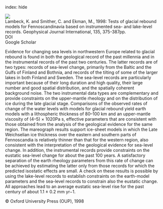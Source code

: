 index: hide

<div class="Citation">
    <div class="Citation-thumb CitationThumb-linked"  data-href="https://doi.org/10.1046/j.1365-246x.1998.00643.x">
      <img src="https://static.claimspace.cloud/climate-study-static/refs/thumbs/13/Lambeck_et_al_1998-thumb.png" />
    </div>

  <div class="Citation-body">
    <div class="Citation-text">Lambeck, K. and Smither, C. and Ekman, M., 1998: Tests of glacial rebound models for Fennoscandinavia based on instrumented sea- and lake-level records. <span class="Article-journal">Geophysical Journal International, </span><span class="Article-volume">135, </span>375-387pp.</div>
    <div class="Citation-links">
      <div class="CitationLink" data-href="https://doi.org/10.1046/j.1365-246x.1998.00643.x">
        <div class="CitationLink-icon CitationLink-Doi"></div>
        <div class="CitationLink-text">DOI</div>
      </div>
      <div class="CitationLink" data-href="https://scholar.google.com/scholar?q=10.1046/j.1365-246x.1998.00643.x">
        <div class="CitationLink-icon CitationLink-Scholar"></div>
        <div class="CitationLink-text">Google Scholar</div>
      </div>
    </div>
  </div>
</div>

Evidence for changing sea levels in northwestern Europe related to glacial rebound is found in both the geological record of the past millennia and in the instrumental records of the past two centuries. The latter records are of two types: records of sea-level change, primarily from the Baltic and the Gulfs of Finland and Bothnia, and records of the tilting of some of the larger lakes in both Finland and Sweden. The sea-level records are particularly important because of their long duration and high quality, their large number and good spatial distribution, and the spatially coherent background noise. The two instrumental data types are complementary and provide constraints on the upper-mantle rheology and on the distribution of ice during the late glacial stage. Comparisons of the observed rates of change of the water levels with models for glacial rebound yield earth models with a lithospheric thickness of 80–100 km and an upper-mantle viscosity of (4–5) × 1020Pa s, effective parameters that are consistent with those obtained from the analysis of the geological evidence for the same region. The mareograph results support ice-sheet models in which the Late Weichselian ice thickness over the eastern and southern parts of Fennoscandia is relatively thinner than that for the western region, also consistent with the interpretation of the geological evidence for sea-level change. In addition, the instrumental records provide constraints on the eustatic sea-level change for about the past 100 years. A satisfactory separation of the earth rheology parameters from this rate of change can be achieved by estimating the latter only from those records for which the predicted isostatic effects are small. A check on these results is possible by using the lake-level records to establish constraints on the earth-model parameters and the sea-level records to constrain also the eustatic change. All approaches lead to an average eustatic sea-level rise for the past century of about 1.1 ± 0.2 mm yr−1.

<div class="Citation-copy">
&copy; Oxford University Press (OUP), 1998
</div>